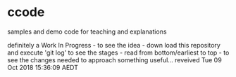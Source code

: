 # ccode
samples and demo code for teaching and explanations 

definitely a Work In Progress - to see the idea - down load this repository and execute 'git log'
to see the stages - read from bottom/earliest to top - to see the changes needed to approach something
useful...
reveived Tue 09 Oct 2018 15:36:09 AEDT 

